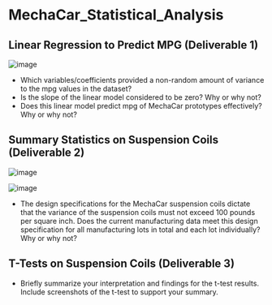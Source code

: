 # MechaCar_Statistical_Analysis

## Linear Regression to Predict MPG (Deliverable 1)
![image](https://user-images.githubusercontent.com/84869167/137651691-8c8fae57-bdf4-4e81-b9d1-d3e52ac32591.png)
* Which variables/coefficients provided a non-random amount of variance to the mpg values in the dataset?
* Is the slope of the linear model considered to be zero? Why or why not?
* Does this linear model predict mpg of MechaCar prototypes effectively? Why or why not?

## Summary Statistics on Suspension Coils (Deliverable 2)
![image](https://user-images.githubusercontent.com/84869167/137651791-2ad6ff4b-e945-41ed-be09-f2ef36124fba.png)

![image](https://user-images.githubusercontent.com/84869167/137651754-2a4dc6d8-6067-491f-983f-bfcf5789cf6c.png)

* The design specifications for the MechaCar suspension coils dictate that the variance of the suspension coils must not exceed 100 pounds per square inch. Does the current manufacturing data meet this design specification for all manufacturing lots in total and each lot individually? Why or why not?

## T-Tests on Suspension Coils (Deliverable 3)
* Briefly summarize your interpretation and findings for the t-test results. Include screenshots of the t-test to support your summary.
